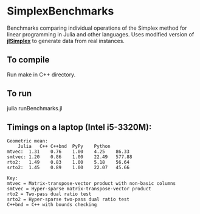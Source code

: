 SimplexBenchmarks
=================
Benchmarks comparing individual operations of the Simplex method for linear programming in Julia and other languages. Uses modified version of **[jlSimplex]** to generate data from real instances.

[jlSimplex]: https://github.com/mlubin/jlSimplex

## To compile

Run make in C++ directory.

## To run

julia runBenchmarks.jl

## Timings on a laptop (Intel i5-3320M):

	Geometric mean:
		Julia	C++	C++bnd	PyPy	Python
	mtvec:	1.31	0.76	1.00	4.25	86.33	
	smtvec:	1.20	0.86	1.00	22.49	577.88	
	rto2:	1.49	0.83	1.00	5.18	56.64	
	srto2:	1.45	0.89	1.00	22.07	45.66	

	Key:
	mtvec = Matrix-transpose-vector product with non-basic columns
	smtvec = Hyper-sparse matrix-transpose-vector product
	rto2 = Two-pass dual ratio test
	srto2 = Hyper-sparse two-pass dual ratio test
	C++bnd = C++ with bounds checking
